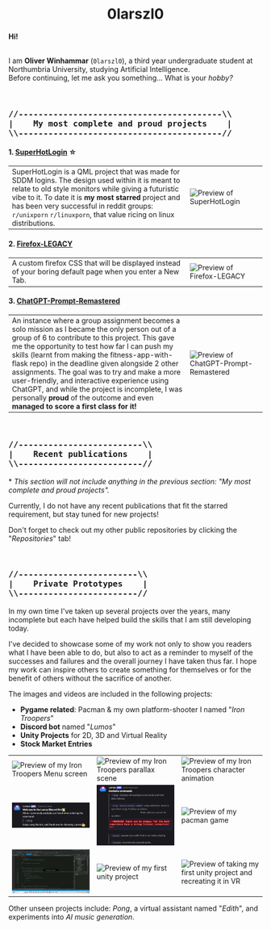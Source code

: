 <h1 align=center>0larszl0</h1>
<strong>Hi!</strong>

<br  />
<br  />

<p>I am <strong>Oliver Winhammar</strong> (<code>0larszl0</code>), a third year undergraduate student at Northumbria University, studying Artificial Intelligence.<br  />
Before continuing, let me ask you something... What is your <i>hobby?</i></p>

<br  />

<h3>
<pre>
//-----------------------------------------\\
|&nbsp;&nbsp;&nbsp;&nbsp;My most complete and proud projects&nbsp;&nbsp;&nbsp;&nbsp;|
\\-----------------------------------------//
</pre>
</h3>
   
<h4>1. <a href="https://github.com/0larszl0/SuperHotLogin">SuperHotLogin</a> ☆</h4>
<table>
   <tr>
      <td width="70%">
         SuperHotLogin is a QML project that was made for SDDM logins. The design used within it is meant to relate to old style monitors while giving a futuristic vibe to it. To date it is <strong>my most starred</strong> project and has been very successful in reddit groups: <code>r/unixporn</code> <code>r/linuxporn</code>, that value ricing on linux distributions.
      </td>
      <td width="30%">
         <img align=center src="RepositoryClips/SuperHotPreview.gif" alt="Preview of SuperHotLogin" />
      </td>
   </tr>
</table>



<h4>2. <a href="https://github.com/0larszl0/Firefox-LEGACY">Firefox-LEGACY</a></h4>
<table>
   <tr>
      <td width="70%">
         A custom firefox CSS that will be displayed instead of your boring default page when you enter a New Tab.
      </td>
      <td width="30%">
         <img align=center src="RepositoryClips/FireFox-LEGACY-Clip.gif" alt="Preview of Firefox-LEGACY" />
      </td>
   </tr>
</table>

<h4>3. <a href="https://github.com/0larszl0/ChatGPT-Prompt-Remastered">ChatGPT-Prompt-Remastered</a></h4>
<table>
   <tr>
      <td width="70%">
         An instance where a group assignment becomes a solo mission as I became the only person out of a group of 6 to contribute to this project. This gave me the opportunity to test how far I can push my skills (learnt from making the fitness-app-with-flask repo) in the deadline given alongside 2 other assignments. The goal was to try and make a more user-friendly, and interactive experience using ChatGPT, and while the project is incomplete, I was personally <strong>proud</strong> of the outcome and even <strong>managed to score a first class for it!</strong>
      </td>
      <td width="30%">
         <img align=center src="RepositoryClips/ChatGPT-Remastered-Clip.gif" alt="Preview of ChatGPT-Prompt-Remastered" />
      </td>
   </tr>
</table>

<br  />

<h3>
<pre>
//-------------------------\\
|&nbsp;&nbsp;&nbsp;&nbsp;Recent publications&nbsp;&nbsp;&nbsp;&nbsp;|
\\-------------------------//
</pre>
</h3>
<p>* <i>This section will not include anything in the previous section: "My most complete and proud projects".</i></p>

<p>Currently, I do not have any recent publications that fit the starred requirement, but stay tuned for new projects!</p>
<p>Don't forget to check out my other public repositories by clicking the "<i>Repositories</i>" tab!</p>

<br  />

<h3>
<pre>
//------------------------\\
|&nbsp;&nbsp;&nbsp;&nbsp;Private Prototypes&nbsp;&nbsp;&nbsp;&nbsp;|
\\------------------------//
</pre>
</h3>

<p>In my own time I've taken up several projects over the years, many incomplete but each have helped build the skills that I am still developing today.</p>
<p>I've decided to showcase some of my work not only to show you readers what I have been able to do, but also to act as a reminder to myself of the successes and failures and the overall journey I have taken thus far. I hope my work can inspire others to create something for themselves or for the benefit of others without the sacrifice of another.</p>
<p>The images and videos are included in the following projects:</p>

<ul>
   <li><strong>Pygame related</strong>: Pacman & my own platform-shooter I named "<i>Iron Troopers</i>"</li>
   <li><strong>Discord bot</strong> named "<i>Lumos</i>"</li>
   <li><strong>Unity Projects</strong> for 2D, 3D and Virtual Reality</li>
   <li><strong>Stock Market Entries</strong></li>
</ul>

<table>
   <tr>
      <td width="33%">
         <img src="RepositoryClips/Iron-Troopers-Clip3.gif" alt="Preview of my Iron Troopers Menu screen" />
      </td>
      <td width="33%">
         <img src="RepositoryClips/Iron-Troopers-Clip2.gif" alt="Preview of my Iron Troopers parallax scene" />
      </td>
      <td width="33%">
         <img src="RepositoryClips/Iron-Troopers-Clip1.gif" alt="Preview of my Iron Troopers character animation" />
      </td>
   </tr>
   <tr>
      <td width="33%">
         <img src="RepositoryClips/Lumos1.jpeg" alt="Preview of discord bot output on arrival" />
      </td>
      <td width="33%">
         <img src="RepositoryClips/Lumos2.jpeg" alt="Preview of discord help and its functionalities" />
      </td>
      <td width="33%">
         <img src="RepositoryClips/Pacman-Clip.gif" alt="Preview of my pacman game" />
      </td>
   </tr>
   <tr>
      <td width="33%">
         <img src="RepositoryClips/StockMarket-Clip.gif" alt="Preview of stock market entries" />
      </td>
      <td width="33%">
         <img src="RepositoryClips/SpaceJunk2D-Clip.gif" alt="Preview of my first unity project" />
      </td>
      <td width="33%">
         <img src="RepositoryClips/SpaceJunkVR-Clip.gif" alt="Preview of taking my first unity project and recreating it in VR" />
      </td>
   </tr>
</table>

<p>Other unseen projects include: <i>Pong</i>, a virtual assistant named "<i>Edith</i>", and experiments into <i>AI music generation</i>.</p>
